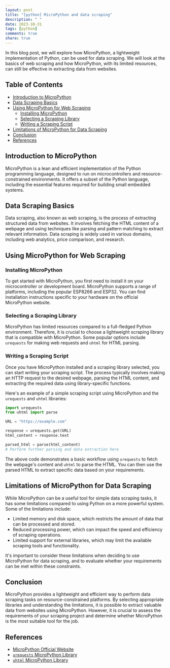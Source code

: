 ```yaml
---
layout: post
title: "[python] MicroPython and data scraping"
description: " "
date: 2023-10-31
tags: [python]
comments: true
share: true
---
```


In this blog post, we will explore how MicroPython, a lightweight implementation of Python, can be used for data scraping. We will look at the basics of web scraping and how MicroPython, with its limited resources, can still be effective in extracting data from websites.

## Table of Contents

- [Introduction to MicroPython](#introduction-to-micropython)
- [Data Scraping Basics](#data-scraping-basics)
- [Using MicroPython for Web Scraping](#using-micropython-for-web-scraping)
  - [Installing MicroPython](#installing-micropython)
  - [Selecting a Scraping Library](#selecting-a-scraping-library)
  - [Writing a Scraping Script](#writing-a-scraping-script)
- [Limitations of MicroPython for Data Scraping](#limitations-of-micropython-for-data-scraping)
- [Conclusion](#conclusion)
- [References](#references)

## Introduction to MicroPython

MicroPython is a lean and efficient implementation of the Python programming language, designed to run on microcontrollers and resource-constrained environments. It offers a subset of the Python language, including the essential features required for building small embedded systems.

## Data Scraping Basics

Data scraping, also known as web scraping, is the process of extracting structured data from websites. It involves fetching the HTML content of a webpage and using techniques like parsing and pattern matching to extract relevant information. Data scraping is widely used in various domains, including web analytics, price comparison, and research.

## Using MicroPython for Web Scraping

### Installing MicroPython

To get started with MicroPython, you first need to install it on your microcontroller or development board. MicroPython supports a range of platforms, including the popular ESP8266 and ESP32. You can find installation instructions specific to your hardware on the official MicroPython website.

### Selecting a Scraping Library

MicroPython has limited resources compared to a full-fledged Python environment. Therefore, it is crucial to choose a lightweight scraping library that is compatible with MicroPython. Some popular options include `urequests` for making web requests and `uhtml` for HTML parsing.

### Writing a Scraping Script

Once you have MicroPython installed and a scraping library selected, you can start writing your scraping script. The process typically involves making an HTTP request to the desired webpage, parsing the HTML content, and extracting the required data using library-specific functions.

Here's an example of a simple scraping script using MicroPython and the `urequests` and `uhtml` libraries:

```python
import urequests
from uhtml import parse

URL = "https://example.com"

response = urequests.get(URL)
html_content = response.text

parsed_html = parse(html_content)
# Perform further parsing and data extraction here
```

The above code demonstrates a basic workflow using `urequests` to fetch the webpage's content and `uhtml` to parse the HTML. You can then use the parsed HTML to extract specific data based on your requirements.

## Limitations of MicroPython for Data Scraping

While MicroPython can be a useful tool for simple data scraping tasks, it has some limitations compared to using Python on a more powerful system. Some of the limitations include:
- Limited memory and disk space, which restricts the amount of data that can be processed and stored.
- Reduced processing power, which can impact the speed and efficiency of scraping operations.
- Limited support for external libraries, which may limit the available scraping tools and functionality.

It's important to consider these limitations when deciding to use MicroPython for data scraping, and to evaluate whether your requirements can be met within these constraints.

## Conclusion

MicroPython provides a lightweight and efficient way to perform data scraping tasks on resource-constrained platforms. By selecting appropriate libraries and understanding the limitations, it is possible to extract valuable data from websites using MicroPython. However, it is crucial to assess the requirements of your scraping project and determine whether MicroPython is the most suitable tool for the job.

## References

- [MicroPython Official Website](https://micropython.org/)
- [`urequests` MicroPython Library](https://github.com/micropython/micropython-lib/tree/master/urequests)
- [`uhtml` MicroPython Library](https://github.com/pfalcon/micropython-lib/tree/master/uhtml)